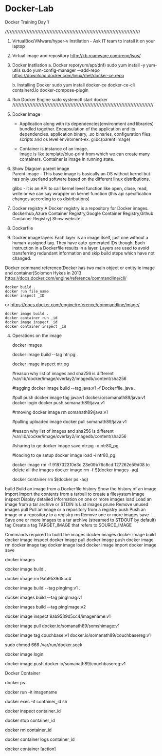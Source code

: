 
# Docker-Lab
Docker Training Day 1

////////////////////////////////////////////////////////////////////////////////////////
1. VirtualBox/VMware/hyper-v Instllation - Ask IT team to install it on your laptop

2. Virtual image and repository
	http://kb.roamware.com/repo/isos/

3. Docker Instllation
   a. Docker repo(yum/apt/dnf)
		sudo yum install -y yum-utils
		sudo yum-config-manager --add-repo https://download.docker.com/linux/rhel/docker-ce.repo
	
   b. Installing Docker
		sudo yum install docker-ce docker-ce-cli containerd.io docker-compose-plugin

4. Run Docker Engine
		sudo systemctl start docker
////////////////////////////////////////////////////////////////////////////////////////////			

1. Docker Image
	- Application along with its dependencies(environment and libraries) bundled together.
	  Encapsulation of the application and its dependencies.
	  application binary, .so binaries, configuration files, scripts and os level enviroment-ex. glibc(parent image)	

    - Container is instance of an image.	
	  Image is like template/blue-print from which we can create many containers.
	  Container is image in running state.



2. Show Diagram
	parent image	
		Parent image - This base image is basically an OS without kernel but has only userland software
		based on the different linux distributions.

	glibc - it is an API to call kernel level function like open, close, read, write or we can say wrapper on kernel function 
	       (this api specification changes according to os distributions)

3. Docker registry 
	A Docker registry is a repository for Docker images.
	dockerhub,Azure Container Registry,Google Container Registry,Github Container Registry)
    Show website 
	
3. Dockerfile

4. Docker image layers
	Each layer is an image itself, just one without a human-assigned tag. They have auto-generated IDs though.
    Each instruction in a Dockerfile results in a layer.
	Layers are used to avoid transferring redundant information and skip build steps which have not changed.	


Docker command reference(Docker has two main object or entity ie image and container)Solomon Hykes in 2013
https://docs.docker.com/engine/reference/commandline/cli/

	docker build .
	docker run file_name
	docker inspect _ID

or 
https://docs.docker.com/engine/reference/commandline/image/

	docker image build .
	docker container run _id
	docker image inspect _id
	docker container inspect _id		
		
4. Operations on the image
      
   docker images
   
   docker image build --tag ntr:pg .
   
   docker image inspect ntr:pg
   
   #reason why list of images and sha256 is different
   /var/lib/docker/image/overlay2/imagedb/content/sha256 
   
   #tagging
   docker image build --tag java:v1 -f Dockerfile_java .
   
   #pull push
   docker image tag java:v1 docker.io/somanath89/java:v1
   docker login
   docker push somanath89/java:v1
   
   #rmoving
   docker image rm somanath89/java:v1
   
   #pulling uploaded image
   docker pull somanath89/java:v1
   
   #reason why list of images and sha256 is different
   /var/lib/docker/image/overlay2/imagedb/content/sha256 
   
   #sharing to qe
   docker image save ntr:pg -o ntr80_pg
   
   #loading to qe setup
   docker image load -i ntr80_pg
   
   docker image rm -f 918732310e3c 23e09b76c8cd 127262e59d08
   to delete all the images
   docker image rm -f $(docker images -aq)
   
   docker container rm $(docker ps -aq)

  build       Build an image from a Dockerfile
  history     Show the history of an image
  import      Import the contents from a tarball to create a filesystem image
  inspect     Display detailed information on one or more images
  load        Load an image from a tar archive or STDIN
  ls          List images
  prune       Remove unused images
  pull        Pull an image or a repository from a registry
  push        Push an image or a repository to a registry
  rm          Remove one or more images
  save        Save one or more images to a tar archive (streamed to STDOUT by default)
  tag         Create a tag TARGET_IMAGE that refers to SOURCE_IMAGE


Commands required to build the images
docker images 
docker image build
docker image inspect
docker image pull
docker image push 
docker image rm 
docker image tag 
docker image load 
docker image import 
docker image save

docker images 

docker image build .

docker image rm 9ab9539d5cc4

docker image build --tag pingImg:v1 .

docker images build --tag pingImag:v1

docker images build --tag pingImage:v2

docker image inspect 9ab9539d5cc4/imagename:v1

docker image  pull  docker.io/somanath89/somshimage:v1

docker image  tag couchbase:v1 docker.io/somanath89/couchbasereg:v1

sudo chmod 666 /var/run/docker.sock

docker image login

docker image push docker.io/somanath89/couchbasereg:v1


Docker Container

docker ps 

docker run -it imagename

docker exec -it container_id sh

docker inspect container_id

docker stop container_id

docker rm container_id

docker container logs container_id 

docker container [action]
  

